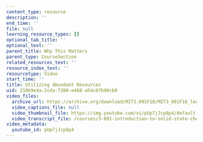 ```yaml
---
content_type: resource
description: ''
end_time: ''
file: null
learning_resource_types: []
optional_tab_title: ''
optional_text: ''
parent_title: Why This Matters
parent_type: CourseSection
related_resources_text: ''
resource_index_text: ''
resourcetype: Video
start_time: ''
title: Utilizing Abundant Resources
uid: 210b9e4a-2cda-f280-e468-a54c87b90cb9
video_files:
  archive_url: https://archive.org/download/MIT3.091F18/MIT3_091F18_lec26_wtm_300k.mp4
  video_captions_file: null
  video_thumbnail_file: https://img.youtube.com/vi/pUp7jJcp8p4/default.jpg
  video_transcript_file: /courses/3-091-introduction-to-solid-state-chemistry-fall-2018/df41b98c28b20e802ec66461a176aebc_pUp7jJcp8p4.pdf
video_metadata:
  youtube_id: pUp7jJcp8p4
---
```

